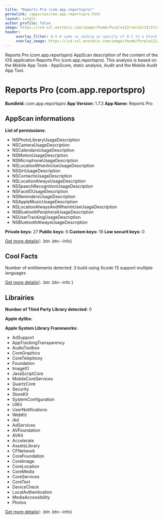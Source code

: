 ```yaml
---
title: "Reports Pro (com.app.reportspro)"
permalink: /apps/ios/com.app.reportspro.html
layout: single
author_profile: false
image: https://is4-ssl.mzstatic.com/image/thumb/Purple122/v4/a3/33/1f/a3331f4a-52bd-06c3-a554-906bde8e3b85/AppIcon-1x_U007emarketing-0-5-0-85-220.png/512x512bb.jpg
header: 
     overlay_filter: 0.5 # same as adding an opacity of 0.5 to a black background
     overlay_image: https://is4-ssl.mzstatic.com/image/thumb/Purple122/v4/a3/33/1f/a3331f4a-52bd-06c3-a554-906bde8e3b85/AppIcon-1x_U007emarketing-0-5-0-85-220.png/512x512bb.jpg
---
```

Reports Pro (com.app.reportspro) AppScan description of the content of the iOS application Reports Pro (com.app.reportspro). This analysis is based on the Mobile App Tools : AppScore, static analysis, Audit and the Mobile Audit App Tool.

# Reports Pro (com.app.reportspro)

**BundleId:** com.app.reportspro
**App Version:** 1.7.3
**App Name:** Reports Pro


## AppScan informations 

**List of permissions:** 
- NSPhotoLibraryUsageDescription
- NSCameraUsageDescription
- NSCalendarsUsageDescription
- NSMotionUsageDescription
- NSMicrophoneUsageDescription
- NSLocationWhenInUseUsageDescription
- NSSiriUsageDescription
- NSContactsUsageDescription
- NSLocationAlwaysUsageDescription
- NSSpeechRecognitionUsageDescription
- NSFaceIDUsageDescription
- NSRemindersUsageDescription
- NSAppleMusicUsageDescription
- NSLocationAlwaysAndWhenInUseUsageDescription
- NSBluetoothPeripheralUsageDescription
- NSUserTrackingUsageDescription
- NSBluetoothAlwaysUsageDescription
  
  
**Private keys:** 27
**Public keys:** 6
**Custom keys:** 18
**Low securit keys:** 0
  
[Get more details](/pricing.html){: .btn .btn--info}

## Cool Facts

Number of entitlements detected: 3
build using Xcode 13
support multiple languages
  
[Get more details](/pricing.html){: .btn .btn--info }

## Librairies 
**Number of Third Party Library detected:** 0


**Apple dylibs:**


**Apple System Library Frameworks:**
- AdSupport
- AppTrackingTransparency
- AudioToolbox
- CoreGraphics
- CoreTelephony
- Foundation
- ImageIO
- JavaScriptCore
- MobileCoreServices
- QuartzCore
- Security
- StoreKit
- SystemConfiguration
- UIKit
- UserNotifications
- WebKit
- iAd
- AdServices
- AVFoundation
- AVKit
- Accelerate
- AssetsLibrary
- CFNetwork
- CoreFoundation
- CoreImage
- CoreLocation
- CoreMedia
- CoreServices
- CoreText
- DeviceCheck
- LocalAuthentication
- MediaAccessibility
- Photos


  
[Get more details](/pricing.html){: .btn .btn--info}

